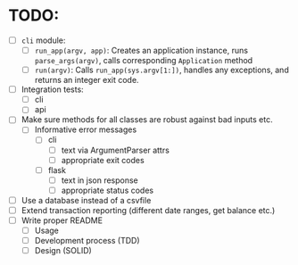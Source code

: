 # TODO:

- [ ] `cli` module:
    - [ ] `run_app(argv, app)`: Creates an application instance, runs `parse_args(argv)`, calls corresponding `Application` method
    - [ ] `run(argv)`: Calls `run_app(sys.argv[1:])`, handles any exceptions, and returns an integer exit code.
- [ ] Integration tests:
    - [ ] cli
    - [ ] api
- [ ] Make sure methods for all classes are robust against bad inputs etc.
    - [ ] Informative error messages
        - [ ] cli
            - [ ] text via ArgumentParser attrs
            - [ ] appropriate exit codes
        - [ ] flask
            - [ ] text in json response
            - [ ] appropriate status codes
- [ ] Use a database instead of a csvfile
- [ ] Extend transaction reporting (different date ranges, get balance etc.)
- [ ] Write proper README
    - [ ] Usage
    - [ ] Development process (TDD)
    - [ ] Design (SOLID)
